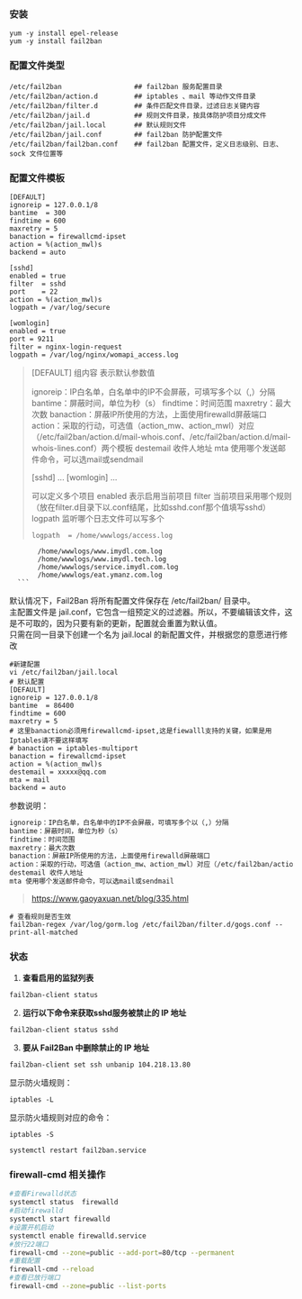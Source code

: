 ### 安装

```
yum -y install epel-release
yum -y install fail2ban
```

### 配置文件类型

```
/etc/fail2ban                  ## fail2ban 服务配置目录
/etc/fail2ban/action.d         ## iptables 、mail 等动作文件目录
/etc/fail2ban/filter.d         ## 条件匹配文件目录，过滤日志关键内容
/etc/fail2ban/jail.d           ## 规则文件目录，按具体防护项目分成文件
/etc/fail2ban/jail.local       ## 默认规则文件
/etc/fail2ban/jail.conf        ## fail2ban 防护配置文件
/etc/fail2ban/fail2ban.conf    ## fail2ban 配置文件，定义日志级别、日志、sock 文件位置等
```

### 配置文件模板

```
[DEFAULT]
ignoreip = 127.0.0.1/8
bantime  = 300
findtime = 600
maxretry = 5
banaction = firewallcmd-ipset
action = %(action_mwl)s
backend = auto

[sshd]
enabled = true
filter  = sshd
port    = 22
action = %(action_mwl)s
logpath = /var/log/secure

[womlogin]
enabled = true
port = 9211
filter = nginx-login-request
logpath = /var/log/nginx/womapi_access.log
```

>[DEFAULT] 组内容 表示默认参数值
>
>ignoreip：IP白名单，白名单中的IP不会屏蔽，可填写多个以（,）分隔
>bantime：屏蔽时间，单位为秒（s）
>findtime：时间范围
>maxretry：最大次数
>banaction：屏蔽IP所使用的方法，上面使用firewalld屏蔽端口
>action：采取的行动，可选值（action_mw、action_mwl）对应（/etc/fail2ban/action.d/mail-whois.conf、/etc/fail2ban/action.d/mail-whois-lines.conf）两个模板
>destemail 收件人地址
>mta 使用哪个发送邮件命令，可以选mail或sendmail
>
>[sshd]
>...
>[womlogin]
>...
>
>可以定义多个项目
>enabled 表示启用当前项目
>filter 当前项目采用哪个规则（放在filter.d目录下以.conf结尾，比如sshd.conf那个值填写sshd）
>logpath 监听哪个日志文件可以写多个
> ```
> logpath  = /home/wwwlogs/access.log
           /home/wwwlogs/www.imydl.com.log
           /home/wwwlogs/www.imydl.tech.log
           /home/wwwlogs/service.imydl.com.log
           /home/wwwlogs/eat.ymanz.com.log
      ```



默认情况下，Fail2Ban 将所有配置文件保存在 /etc/fail2ban/ 目录中。  
主配置文件是 jail.conf，它包含一组预定义的过滤器。所以，不要编辑该文件，这是不可取的，因为只要有新的更新，配置就会重置为默认值。  
只需在同一目录下创建一个名为 jail.local 的新配置文件，并根据您的意愿进行修改

```
#新建配置
vi /etc/fail2ban/jail.local
# 默认配置
[DEFAULT]
ignoreip = 127.0.0.1/8
bantime  = 86400
findtime = 600
maxretry = 5
# 这里banaction必须用firewallcmd-ipset,这是fiewalll支持的关键，如果是用Iptables请不要这样填写
# banaction = iptables-multiport
banaction = firewallcmd-ipset
action = %(action_mwl)s
destemail = xxxxx@qq.com
mta = mail
backend = auto
```

参数说明：

```bash
ignoreip：IP白名单，白名单中的IP不会屏蔽，可填写多个以（,）分隔
bantime：屏蔽时间，单位为秒（s）
findtime：时间范围
maxretry：最大次数
banaction：屏蔽IP所使用的方法，上面使用firewalld屏蔽端口
action：采取的行动，可选值（action_mw、action_mwl）对应（/etc/fail2ban/action.d/mail-whois.conf、/etc/fail2ban/action.d/mail-whois-lines.conf）两个模板
destemail 收件人地址
mta 使用哪个发送邮件命令，可以选mail或sendmail
```

> https://www.gaoyaxuan.net/blog/335.html

```
# 查看规则是否生效
fail2ban-regex /var/log/gorm.log /etc/fail2ban/filter.d/gogs.conf --print-all-matched
```
### 状态

1. **查看启用的监狱列表**

```
fail2ban-client status
```

2. **运行以下命令来获取sshd服务被禁止的 IP 地址**

```
fail2ban-client status sshd
```

3. **要从 Fail2Ban 中删除禁止的 IP 地址**

```
fail2ban-client set ssh unbanip 104.218.13.80
```

显示防火墙规则：

```text
iptables -L
```

显示防火墙规则对应的命令：

```text
iptables -S
```

```text
systemctl restart fail2ban.service
```

### firewall-cmd 相关操作

```bash
#查看Firewalld状态
systemctl status  firewalld
#启动firewalld
systemctl start firewalld
#设置开机启动
systemctl enable firewalld.service
#放行22端口
firewall-cmd --zone=public --add-port=80/tcp --permanent
#重载配置
firewall-cmd --reload
#查看已放行端口
firewall-cmd --zone=public --list-ports

```
